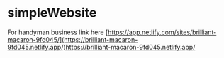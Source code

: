 # simpleWebsite
For handyman business 
link here [https://app.netlify.com/sites/brilliant-macaron-9fd045/](https://brilliant-macaron-9fd045.netlify.app/)https://brilliant-macaron-9fd045.netlify.app/
